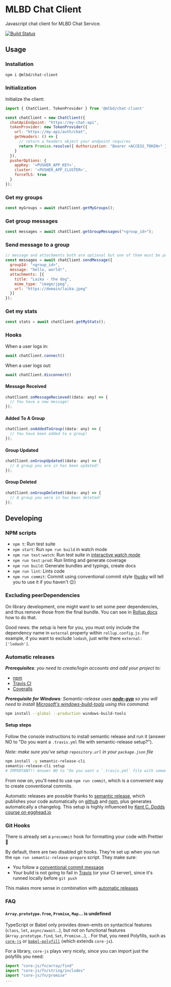 # MLBD Chat Client

Javascript chat client for MLBD Chat Service.

[![Build Status](https://travis-ci.org/war1oc/mlbd-chat-client.svg?branch=master)](https://travis-ci.org/war1oc/mlbd-chat-client)

## Usage

### Installation

```bash
npm i @mlbd/chat-client
```

### Initialization

Initialize the client:

```javascript
import { ChatClient, TokenProvider } from '@mlbd/chat-client'

const chatClient = new ChatClient({
  chatApiEndpoint: "https://my-chat-api",
  tokenProvider: new TokenProvider({
    url: "https://my-api/auth/chat",
    getHeaders: () => {
      // return a headers object your endpoint requires
      return Promise.resolve({ Authorization: "Bearer <ACCESS_TOKEN>" })
    }
  }),
  pusherOptions: {
    appKey: '<PUSHER_APP_KEY>',
    cluster: '<PUSHER_APP_CLUSTER>',
    forceTLS: true
  }
});
```

### Get my groups

```javascript
const myGroups = await chatClient.getMyGroups();
```

### Get group messages

```javascript
const messages = await chatClient.getGroupMessages("<group_id>");
```

### Send message to a group

```javascript
// message and attachments both are optional but one of them must be provided.
const messages = await chatClient.sendMessage({
  groupId: "<group_id>", 
  message: "hello, world!", 
  attachments: [{
    title: "Laika - the dog",
    mime_type: "image/jpeg",
    url: "https://domain/laika.jpeg"
  }]
});
```

### Get my stats

```javascript
const stats = await chatClient.getMyStats();
```

### Hooks

When a user logs in:

```javascript
await chatClient.connect()
```

When a user logs out:

```javascript
await chatClient.disconnect()
```

#### Message Received

```javascript
chatClient.onMessageRecieved((data: any) => {
  // You have a new message!
});
```

#### Added To A Group

```javascript
chatClient.onAddedToGroup((data: any) => {
  // You have been added to a group!
});
```

#### Group Updated

```javascript
chatClient.onGroupUpdated((data: any) => {
  // A group you are in has been updated!
});
```

#### Group Deleted

```javascript
chatClient.onGroupDeleted((data: any) => {
  // A group you were in has been deleted!
});
```

## Developing

### NPM scripts

- `npm t`: Run test suite
- `npm start`: Run `npm run build` in watch mode
- `npm run test:watch`: Run test suite in [interactive watch mode](http://facebook.github.io/jest/docs/cli.html#watch)
- `npm run test:prod`: Run linting and generate coverage
- `npm run build`: Generate bundles and typings, create docs
- `npm run lint`: Lints code
- `npm run commit`: Commit using conventional commit style ([husky](https://github.com/typicode/husky) will tell you to use it if you haven't :wink:)

### Excluding peerDependencies

On library development, one might want to set some peer dependencies, and thus remove those from the final bundle. You can see in [Rollup docs](https://rollupjs.org/#peer-dependencies) how to do that.

Good news: the setup is here for you, you must only include the dependency name in `external` property within `rollup.config.js`. For example, if you want to exclude `lodash`, just write there `external: ['lodash']`.

### Automatic releases

_**Prerequisites**: you need to create/login accounts and add your project to:_

- [npm](https://www.npmjs.com/)
- [Travis CI](https://travis-ci.org)
- [Coveralls](https://coveralls.io)

_**Prerequisite for Windows**: Semantic-release uses
**[node-gyp](https://github.com/nodejs/node-gyp)** so you will need to
install
[Microsoft's windows-build-tools](https://github.com/felixrieseberg/windows-build-tools)
using this command:_

```bash
npm install --global --production windows-build-tools
```

#### Setup steps

Follow the console instructions to install semantic release and run it (answer NO to "Do you want a `.travis.yml` file with semantic-release setup?").

_Note: make sure you've setup `repository.url` in your `package.json` file_

```bash
npm install -g semantic-release-cli
semantic-release-cli setup
# IMPORTANT!! Answer NO to "Do you want a `.travis.yml` file with semantic-release setup?" question. It is already prepared for you :P
```

From now on, you'll need to use `npm run commit`, which is a convenient way to create conventional commits.

Automatic releases are possible thanks to [semantic release](https://github.com/semantic-release/semantic-release), which publishes your code automatically on [github](https://github.com/) and [npm](https://www.npmjs.com/), plus generates automatically a changelog. This setup is highly influenced by [Kent C. Dodds course on egghead.io](https://egghead.io/courses/how-to-write-an-open-source-javascript-library)

### Git Hooks

There is already set a `precommit` hook for formatting your code with Prettier :nail_care:

By default, there are two disabled git hooks. They're set up when you run the `npm run semantic-release-prepare` script. They make sure:

- You follow a [conventional commit message](https://github.com/conventional-changelog/conventional-changelog)
- Your build is not going to fail in [Travis](https://travis-ci.org) (or your CI server), since it's runned locally before `git push`

This makes more sense in combination with [automatic releases](#automatic-releases)

### FAQ

#### `Array.prototype.from`, `Promise`, `Map`... is undefined

TypeScript or Babel only provides down-emits on syntactical features (`class`, `let`, `async/await`...), but not on functional features (`Array.prototype.find`, `Set`, `Promise`...), . For that, you need Polyfills, such as [`core-js`](https://github.com/zloirock/core-js) or [`babel-polyfill`](https://babeljs.io/docs/usage/polyfill/) (which extends `core-js`).

For a library, `core-js` plays very nicely, since you can import just the polyfills you need:

```javascript
import "core-js/fn/array/find"
import "core-js/fn/string/includes"
import "core-js/fn/promise"
...
```
